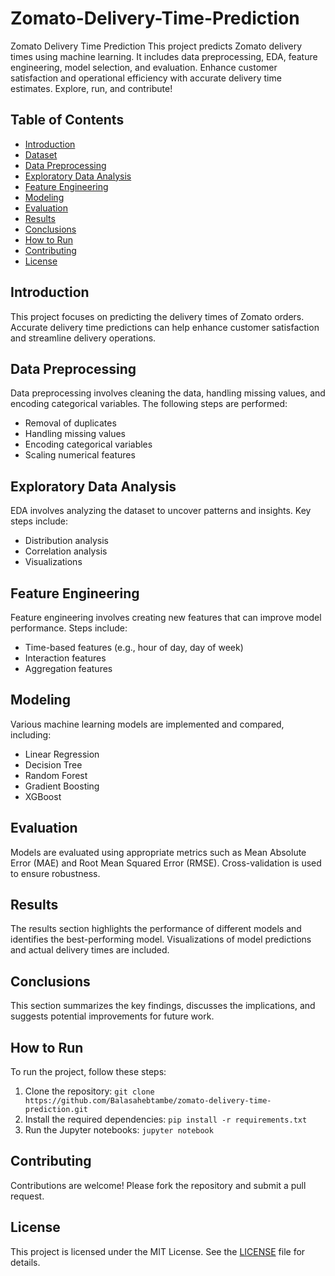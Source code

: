 # Zomato-Delivery-Time-Prediction
Zomato Delivery Time Prediction  This project predicts Zomato delivery times using machine learning. It includes data preprocessing, EDA, feature engineering, model selection, and evaluation. Enhance customer satisfaction and operational efficiency with accurate delivery time estimates. Explore, run, and contribute!

## Table of Contents
- [Introduction](#introduction)
- [Dataset](#dataset)
- [Data Preprocessing](#data-preprocessing)
- [Exploratory Data Analysis](#exploratory-data-analysis)
- [Feature Engineering](#feature-engineering)
- [Modeling](#modeling)
- [Evaluation](#evaluation)
- [Results](#results)
- [Conclusions](#conclusions)
- [How to Run](#how-to-run)
- [Contributing](#contributing)
- [License](#license)

## Introduction

This project focuses on predicting the delivery times of Zomato orders. Accurate delivery time predictions can help enhance customer satisfaction and streamline delivery operations.


## Data Preprocessing

Data preprocessing involves cleaning the data, handling missing values, and encoding categorical variables. The following steps are performed:
- Removal of duplicates
- Handling missing values
- Encoding categorical variables
- Scaling numerical features

## Exploratory Data Analysis

EDA involves analyzing the dataset to uncover patterns and insights. Key steps include:
- Distribution analysis
- Correlation analysis
- Visualizations

## Feature Engineering

Feature engineering involves creating new features that can improve model performance. Steps include:
- Time-based features (e.g., hour of day, day of week)
- Interaction features
- Aggregation features

## Modeling

Various machine learning models are implemented and compared, including:
- Linear Regression
- Decision Tree
- Random Forest
- Gradient Boosting
- XGBoost

## Evaluation

Models are evaluated using appropriate metrics such as Mean Absolute Error (MAE) and Root Mean Squared Error (RMSE). Cross-validation is used to ensure robustness.

## Results

The results section highlights the performance of different models and identifies the best-performing model. Visualizations of model predictions and actual delivery times are included.

## Conclusions

This section summarizes the key findings, discusses the implications, and suggests potential improvements for future work.

## How to Run

To run the project, follow these steps:
1. Clone the repository: `git clone https://github.com/Balasahebtambe/zomato-delivery-time-prediction.git`
2. Install the required dependencies: `pip install -r requirements.txt`
3. Run the Jupyter notebooks: `jupyter notebook`

## Contributing

Contributions are welcome! Please fork the repository and submit a pull request.

## License

This project is licensed under the MIT License. See the [LICENSE](LICENSE) file for details.
